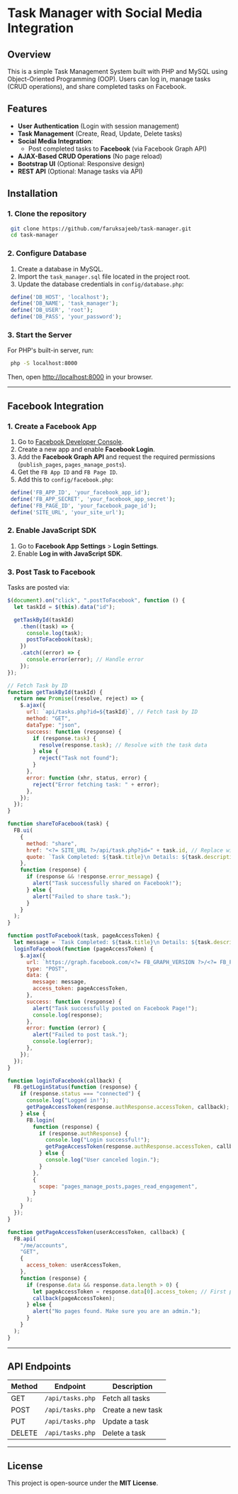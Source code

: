 # Task Manager with Social Media Integration

## Overview

This is a simple Task Management System built with PHP and MySQL using Object-Oriented Programming (OOP). Users can log in, manage tasks (CRUD operations), and share completed tasks on Facebook.

## Features

- **User Authentication** (Login with session management)
- **Task Management** (Create, Read, Update, Delete tasks)
- **Social Media Integration**:
  - Post completed tasks to **Facebook** (via Facebook Graph API)
- **AJAX-Based CRUD Operations** (No page reload)
- **Bootstrap UI** (Optional: Responsive design)
- **REST API** (Optional: Manage tasks via API)

## Installation

### 1. Clone the repository

```sh
 git clone https://github.com/faruksajeeb/task-manager.git
 cd task-manager
```

### 2. Configure Database

1. Create a database in MySQL.
2. Import the `task_manager.sql` file located in the project root.
3. Update the database credentials in `config/database.php`:

```php
 define('DB_HOST', 'localhost');
 define('DB_NAME', 'task_manager');
 define('DB_USER', 'root');
 define('DB_PASS', 'your_password');
```

### 3. Start the Server

For PHP's built-in server, run:

```sh
 php -S localhost:8000
```

Then, open [http://localhost:8000](http://localhost:8000) in your browser.

---

## Facebook Integration

### 1. Create a Facebook App

1. Go to [Facebook Developer Console](https://developers.facebook.com/).
2. Create a new app and enable **Facebook Login**.
3. Add the **Facebook Graph API** and request the required permissions (`publish_pages`, `pages_manage_posts`).
4. Get the `FB App ID` and `FB Page ID`.
5. Add this to `config/facebook.php`:

```php
 define('FB_APP_ID', 'your_facebook_app_id');
 define('FB_APP_SECRET', 'your_facebook_app_secret');
 define('FB_PAGE_ID', 'your_facebook_page_id');
 define('SITE_URL', 'your_site_url');
```

### 2. Enable JavaScript SDK

1. Go to **Facebook App Settings** > **Login Settings**.
2. Enable **Log in with JavaScript SDK**.

### 3. Post Task to Facebook

Tasks are posted via:

```javascript
$(document).on("click", ".postToFacebook", function () {
  let taskId = $(this).data("id");

  getTaskById(taskId)
    .then((task) => {
      console.log(task);
      postToFacebook(task);
    })
    .catch((error) => {
      console.error(error); // Handle error
    });
});

// Fetch Task by ID
function getTaskById(taskId) {
  return new Promise((resolve, reject) => {
    $.ajax({
      url: `api/tasks.php?id=${taskId}`, // Fetch task by ID
      method: "GET",
      dataType: "json",
      success: function (response) {
        if (response.task) {
          resolve(response.task); // Resolve with the task data
        } else {
          reject("Task not found");
        }
      },
      error: function (xhr, status, error) {
        reject("Error fetching task: " + error);
      },
    });
  });
}

function shareToFacebook(task) {
  FB.ui(
    {
      method: "share",
      href: "<?= SITE_URL ?>/api/task.php?id=" + task.id, // Replace with your task URL
      quote: `Task Completed: ${task.title}\n Details: ${task.description}\n Due Date: ${task.due_date}`,
    },
    function (response) {
      if (response && !response.error_message) {
        alert("Task successfully shared on Facebook!");
      } else {
        alert("Failed to share task.");
      }
    }
  );
}

function postToFacebook(task, pageAccessToken) {
  let message = `Task Completed: ${task.title}\n Details: ${task.description}\n Due Date: ${task.due_date}`;
  loginToFacebook(function (pageAccessToken) {
    $.ajax({
      url: `https://graph.facebook.com/<?= FB_GRAPH_VERSION ?>/<?= FB_PAGE_ID ?>/feed`,
      type: "POST",
      data: {
        message: message,
        access_token: pageAccessToken,
      },
      success: function (response) {
        alert("Task successfully posted on Facebook Page!");
        console.log(response);
      },
      error: function (error) {
        alert("Failed to post task.");
        console.log(error);
      },
    });
  });
}

function loginToFacebook(callback) {
  FB.getLoginStatus(function (response) {
    if (response.status === "connected") {
      console.log("Logged in!");
      getPageAccessToken(response.authResponse.accessToken, callback);
    } else {
      FB.login(
        function (response) {
          if (response.authResponse) {
            console.log("Login successful!");
            getPageAccessToken(response.authResponse.accessToken, callback);
          } else {
            console.log("User canceled login.");
          }
        },
        {
          scope: "pages_manage_posts,pages_read_engagement",
        }
      );
    }
  });
}

function getPageAccessToken(userAccessToken, callback) {
  FB.api(
    "/me/accounts",
    "GET",
    {
      access_token: userAccessToken,
    },
    function (response) {
      if (response.data && response.data.length > 0) {
        let pageAccessToken = response.data[0].access_token; // First page access token
        callback(pageAccessToken);
      } else {
        alert("No pages found. Make sure you are an admin.");
      }
    }
  );
}
```

---

## API Endpoints

| Method | Endpoint         | Description       |
| ------ | ---------------- | ----------------- |
| GET    | `/api/tasks.php` | Fetch all tasks   |
| POST   | `/api/tasks.php` | Create a new task |
| PUT    | `/api/tasks.php` | Update a task     |
| DELETE | `/api/tasks.php` | Delete a task     |

---

## License

This project is open-source under the **MIT License**.
